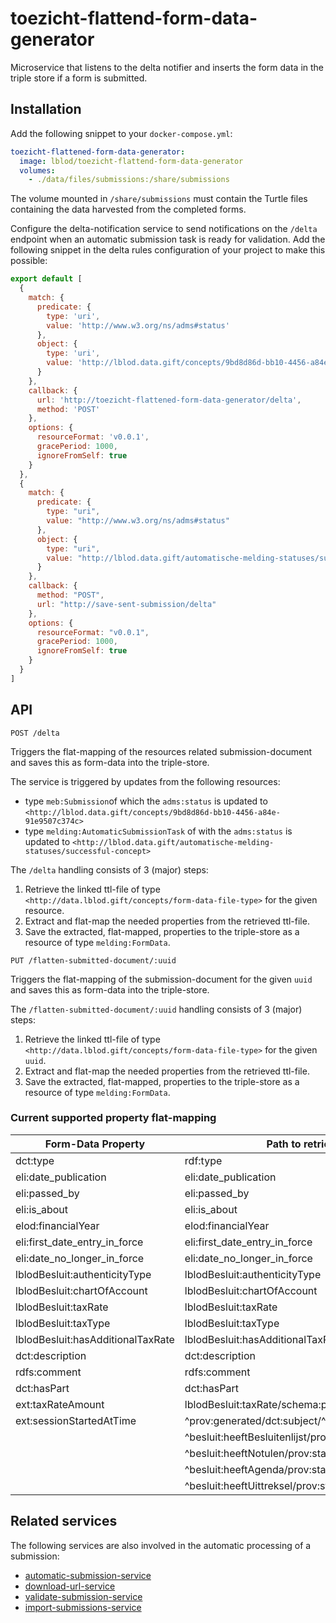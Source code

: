 # toezicht-flattend-form-data-generator
Microservice that listens to the delta notifier and inserts the form data in the triple store if a form is submitted.

## Installation
Add the following snippet to your `docker-compose.yml`:

```yml
toezicht-flattened-form-data-generator:
  image: lblod/toezicht-flattend-form-data-generator
  volumes:
    - ./data/files/submissions:/share/submissions
```

The volume mounted in `/share/submissions` must contain the Turtle files containing the data harvested from the completed forms.

Configure the delta-notification service to send notifications on the `/delta` endpoint when an automatic submission task is ready for validation. Add the following snippet in the delta rules configuration of your project to make this possible:

```javascript
export default [
  {
    match: {
      predicate: {
        type: 'uri',
        value: 'http://www.w3.org/ns/adms#status'
      },
      object: {
        type: 'uri',
        value: 'http://lblod.data.gift/concepts/9bd8d86d-bb10-4456-a84e-91e9507c374c'
      }
    },
    callback: {
      url: 'http://toezicht-flattened-form-data-generator/delta',
      method: 'POST'
    },
    options: {
      resourceFormat: 'v0.0.1',
      gracePeriod: 1000,
      ignoreFromSelf: true
    }
  },
  {
    match: {
      predicate: {
        type: "uri",
        value: "http://www.w3.org/ns/adms#status"
      },
      object: {
        type: "uri",
        value: "http://lblod.data.gift/automatische-melding-statuses/successful-concept"
      }
    },
    callback: {
      method: "POST",
      url: "http://save-sent-submission/delta"
    },
    options: {
      resourceFormat: "v0.0.1",
      gracePeriod: 1000,
      ignoreFromSelf: true
    }
  }
]
```

## API
```
POST /delta
```

Triggers the flat-mapping of the resources related submission-document and saves this as form-data into the triple-store.

The service is triggered by updates from the following resources:

 - type `meb:Submission`of which the `adms:status` is updated to `<http://lblod.data.gift/concepts/9bd8d86d-bb10-4456-a84e-91e9507c374c>`
 - type `melding:AutomaticSubmissionTask` of with the `adms:status` is updated to `<http://lblod.data.gift/automatische-melding-statuses/successful-concept>`

The `/delta` handling consists of 3 (major) steps:

1) Retrieve the linked ttl-file of type `<http://data.lblod.gift/concepts/form-data-file-type>` for the given resource.
2) Extract and flat-map the needed properties from the retrieved ttl-file.
3) Save the extracted, flat-mapped, properties to the triple-store as a resource of type `melding:FormData`.

```
PUT /flatten-submitted-document/:uuid
```

Triggers the flat-mapping of the submission-document for the given `uuid` and saves this as form-data into the triple-store.

The `/flatten-submitted-document/:uuid` handling consists of 3 (major) steps:

1) Retrieve the linked ttl-file of type `<http://data.lblod.gift/concepts/form-data-file-type>` for the given `uuid`.
2) Extract and flat-map the needed properties from the retrieved ttl-file.
3) Save the extracted, flat-mapped, properties to the triple-store as a resource of type `melding:FormData`.

### Current supported property flat-mapping

| Form-Data Property                          | Path to retrieve from in the TTL                        |
|-----------------------------------|-------------------------------------------------------------------|
| dct:type                          | rdf:type                                                          |
| eli:date_publication              | eli:date_publication                                              |
| eli:passed_by                     | eli:passed_by                                                     |
| eli:is_about                      | eli:is_about                                                      |
| elod:financialYear                | elod:financialYear                                                |
| eli:first_date_entry_in_force     | eli:first_date_entry_in_force                                     |
| eli:date_no_longer_in_force       | eli:date_no_longer_in_force                                       |
| lblodBesluit:authenticityType     | lblodBesluit:authenticityType                                     |
| lblodBesluit:chartOfAccount       | lblodBesluit:chartOfAccount                                       |
| lblodBesluit:taxRate              | lblodBesluit:taxRate                                              |
| lblodBesluit:taxType              | lblodBesluit:taxType                                              |
| lblodBesluit:hasAdditionalTaxRate | lblodBesluit:hasAdditionalTaxRate                                 |
| dct:description                   | dct:description                                                   |
| rdfs:comment                      | rdfs:comment                                                      |
| dct:hasPart                       | dct:hasPart                                                       |
| ext:taxRateAmount                 | lblodBesluit:taxRate/schema:price                                 |
| ext:sessionStartedAtTime          | ^prov:generated/dct:subject/^besluit:behandelt/prov:startedAtTime |
|                                   | ^besluit:heeftBesluitenlijst/prov:startedAtTime                   |
|                                   | ^besluit:heeftNotulen/prov:startedAtTime                          |
|                                   | ^besluit:heeftAgenda/prov:startedAtTime                           |
|                                   | ^besluit:heeftUittreksel/prov:startedAtTime                       |

## Related services
The following services are also involved in the automatic processing of a submission:
* [automatic-submission-service](https://github.com/lblod/automatic-submission-service)
* [download-url-service](https://github.com/lblod/download-url-service)
* [validate-submission-service](https://github.com/lblod/validate-submission-service)
* [import-submissions-service](https://github.com/lblod/import-submission-service)